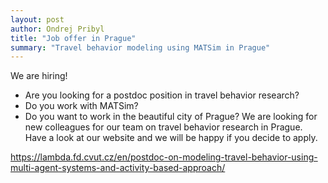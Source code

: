 ```yaml
---
layout: post
author: Ondrej Pribyl
title: "Job offer in Prague"
summary: "Travel behavior modeling using MATSim in Prague"
---
```

We are hiring! 
- Are you looking for a postdoc position in travel behavior research?
- Do you work with MATSim?
- Do you want to work in the beautiful city of Prague?
We are looking for new colleagues for our team on travel behavior research in Prague. 
Have a look at our website and we will be happy if you decide to apply.

https://lambda.fd.cvut.cz/en/postdoc-on-modeling-travel-behavior-using-multi-agent-systems-and-activity-based-approach/
